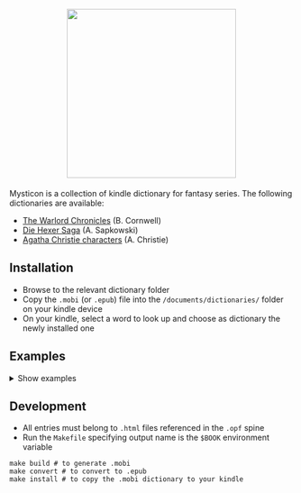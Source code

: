 <h1 align="center">
  <br>
  <img src="https://github.com/user-attachments/assets/1f3709cc-6eec-4a49-bf6b-8ae43ddf4fb7" width="300">
</h1>

Mysticon is a collection of kindle dictionary for fantasy series. The following dictionaries are available:

- [The Warlord Chronicles](/the_warlord_chronicles) (B. Cornwell)
- [Die Hexer Saga](/hexer) (A. Sapkowski)
- [Agatha Christie characters](/agatha) (A. Christie)

## Installation

- Browse to the relevant dictionary folder
- Copy the `.mobi` (or `.epub`) file into the `/documents/dictionaries/` folder on your kindle device
- On your kindle, select a word to look up and choose as dictionary the newly installed one

## Examples

<details>
  <summary>Show examples</summary>

<img width="400" src="https://github.com/user-attachments/assets/3eae7f53-cf7a-49ff-8f6c-c92cd1ba9d31">
<img width="400" src="https://github.com/user-attachments/assets/88a5e981-3075-4069-9fc2-4b29f2db410b">
</details>

## Development

- All entries must belong to `.html` files referenced in the `.opf` spine
- Run the `Makefile` specifying output name is the `$BOOK` environment variable

```make
make build # to generate .mobi
make convert # to convert to .epub
make install # to copy the .mobi dictionary to your kindle
```
